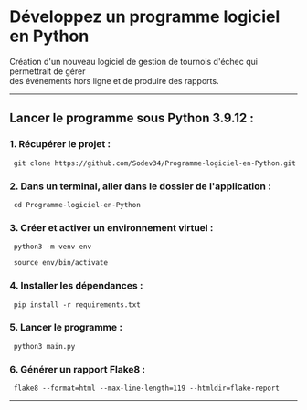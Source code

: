 # Développez un programme logiciel en Python

Création d'un nouveau logiciel de gestion de tournois 
d'échec qui permettrait de gérer <br/>
des événements hors ligne et de produire des rapports.

____
## Lancer le programme sous Python 3.9.12 :

### 1. Récupérer le projet :

     git clone https://github.com/Sodev34/Programme-logiciel-en-Python.git

### 2. Dans un terminal, aller dans le dossier de l'application :

     cd Programme-logiciel-en-Python
       
### 3. Créer et activer un environnement virtuel :

     python3 -m venv env

     source env/bin/activate

### 4. Installer les dépendances :

     pip install -r requirements.txt

### 5. Lancer le programme :

     python3 main.py
     
### 6. Générer un rapport Flake8 : 

     flake8 --format=html --max-line-length=119 --htmldir=flake-report
____
 
